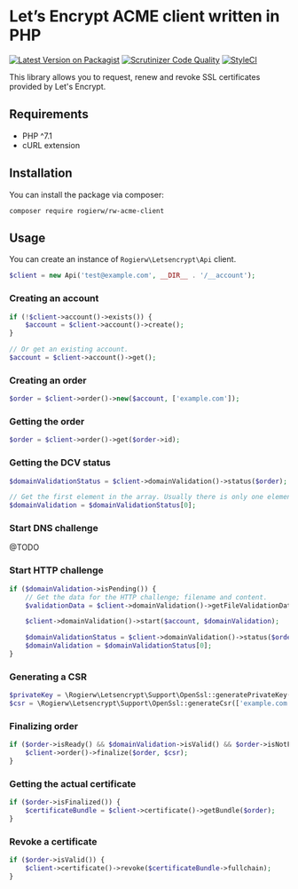 # Let’s Encrypt ACME client written in PHP

[![Latest Version on Packagist](https://img.shields.io/packagist/v/rogierw/rw-acme-client.svg?style=flat-square)](https://packagist.org/packages/rogierw/rw-acme-client)
[![Scrutinizer Code Quality](https://img.shields.io/scrutinizer/g/RogierW/rw-acme-client.svg?style=flat-square)](https://scrutinizer-ci.com/g/RogierW/rw-acme-client/?branch=master)
[![StyleCI](https://github.styleci.io/repos/224902862/shield?style=flat-square&branch=master)](https://github.styleci.io/repos/224902862)

This library allows you to request, renew and revoke SSL certificates provided by Let's Encrypt.

## Requirements
- PHP ^7.1
- cURL extension

## Installation
You can install the package via composer:

`composer require rogierw/rw-acme-client`

## Usage

You can create an instance of `Rogierw\Letsencrypt\Api` client.

```php
$client = new Api('test@example.com', __DIR__ . '/__account');
```

### Creating an account
```php
if (!$client->account()->exists()) {
    $account = $client->account()->create();
}

// Or get an existing account.
$account = $client->account()->get();
```

### Creating an order
```php
$order = $client->order()->new($account, ['example.com']);
```

### Getting the order
```php
$order = $client->order()->get($order->id);
```

### Getting the DCV status
```php
$domainValidationStatus = $client->domainValidation()->status($order);

// Get the first element in the array. Usually there is only one element.
$domainValidation = $domainValidationStatus[0];
```

### Start DNS challenge
@TODO


### Start HTTP challenge
```php
if ($domainValidation->isPending()) {
    // Get the data for the HTTP challenge; filename and content.
    $validationData = $client->domainValidation()->getFileValidationData($domainValidation);

    $client->domainValidation()->start($account, $domainValidation);

    $domainValidationStatus = $client->domainValidation()->status($order);
    $domainValidation = $domainValidationStatus[0];
}
```

### Generating a CSR
```php
$privateKey = \Rogierw\Letsencrypt\Support\OpenSsl::generatePrivateKey();
$csr = \Rogierw\Letsencrypt\Support\OpenSsl::generateCsr(['example.com'], $privateKey);
```

### Finalizing order
```php
if ($order->isReady() && $domainValidation->isValid() && $order->isNotFinalized()) {
    $client->order()->finalize($order, $csr);
}
```

### Getting the actual certificate
```php
if ($order->isFinalized()) {
    $certificateBundle = $client->certificate()->getBundle($order);
}
```

### Revoke a certificate
```php
if ($order->isValid()) {
    $client->certificate()->revoke($certificateBundle->fullchain);
}
```
